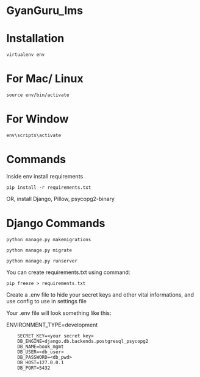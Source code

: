 # GyanGuru_lms

# Installation

`virtualenv env`

# For Mac/ Linux

`source env/bin/activate`

# For Window

`env\scripts\activate`

# Commands

Inside env install requirements

`pip install -r requirements.txt`   

OR, install Django, Pillow, psycopg2-binary

# Django Commands

`python manage.py makemigrations`

`python manage.py migrate`

`python manage.py runserver`

You can create requirements.txt using command:

`pip freeze > requirements.txt`


Create a .env file to hide your secret keys and other vital informations, and use config to use in settings file

Your .env file will look something like this:

ENVIRONMENT_TYPE=development

```
    SECRET_KEY=<your secret key>
    DB_ENGINE=django.db.backends.postgresql_psycopg2
    DB_NAME=book_mgmt
    DB_USER=<db_user>
    DB_PASSWORD=<db_pwd>
    DB_HOST=127.0.0.1
    DB_PORT=5432
```
